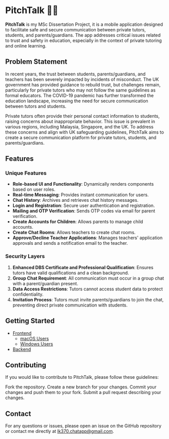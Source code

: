 # PitchTalk :musical_score::speech_balloon:	

**PitchTalk** is my MSc Dissertation Project, it is a mobile application designed to facilitate safe and secure communication between private tutors, students, and parents/guardians. The app addresses critical issues related to trust and safety in education, especially in the context of private tutoring and online learning.

## Problem Statement

In recent years, the trust between students, parents/guardians, and teachers has been severely impacted by incidents of misconduct. The UK government has provided guidance to rebuild trust, but challenges remain, particularly for private tutors who may not follow the same guidelines as formal educators. The COVID-19 pandemic has further transformed the education landscape, increasing the need for secure communication between tutors and students.

Private tutors often provide their personal contact information to students, raising concerns about inappropriate behavior. This issue is prevalent in various regions, including Malaysia, Singapore, and the UK. To address these concerns and align with UK safeguarding guidelines, PitchTalk aims to create a secure communication platform for private tutors, students, and parents/guardians.

## Features

### Unique Features

- **Role-based UI and Functionality**: Dynamically renders components based on user roles.
- **Real-time Messaging**: Provides instant communication for users.
- **Chat History**: Archives and retrieves chat history messages.
- **Login and Registration**: Secure user authentication and registration.
- **Mailing and OTP Verification**: Sends OTP codes via email for parent verification.
- **Create Accounts for Children**: Allows parents to manage child accounts.
- **Create Chat Rooms**: Allows teachers to create chat rooms.
- **Approve/Decline Teacher Applications**: Manages teachers' application approvals and sends a notification email to the teacher.

### Security Layers

1. **Enhanced DBS Certificate and Professional Qualification**: Ensures tutors have valid qualifications and a clean background.
2. **Group Chat Requirement**: All communication must occur in a group chat with a parent/guardian present.
3. **Data Access Restrictions**: Tutors cannot access student data to protect confidentiality.
4. **Invitation Process**: Tutors must invite parents/guardians to join the chat, preventing direct private communication with students.

## Getting Started
- [Frontend](https://github.com/leonkwan46/PitchTalk/blob/main/frontend/README.md)
  - [macOS Users](https://github.com/leonkwan46/PitchTalk/blob/main/frontend/README-macOS.md)
  - [Windows Users](https://github.com/leonkwan46/PitchTalk/blob/main/frontend/README-Windows.md)
- [Backend](https://github.com/leonkwan46/PitchTalk/blob/main/backend/README.md)

## Contributing
If you would like to contribute to PitchTalk, please follow these guidelines:

Fork the repository.
Create a new branch for your changes.
Commit your changes and push them to your fork.
Submit a pull request describing your changes.


## Contact
For any questions or issues, please open an issue on the GitHub repository or contact me directly at lk370.chatapp@gmail.com.
